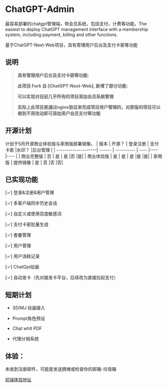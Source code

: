 # ChatGPT-Admin
最容易部署的chatgpt管理端，带会员系统，包括支付，计费等功能。The easiest to deploy ChatGPT management interface with a membership system, including payment, billing and other functions.

基于ChatGPT-Next-Web项目，具有管理用户后台及支付卡密等功能
## 说明
> **具有管理用户后台及支付卡密等功能:**
>
> **此项目 Fork 自 [ChatGPT-Next-Web], 新增了部分功能:**
> 
> **可以实现对目前几乎所有的项目添加会员系统管理**
> 
> **实际上此项目是通过nginx验证来完成项目用户管理的，对原版的项目可以做到不用改动即可添加用户会员支付等功能**

## 开源计划
计划于5月开源商业体验版与家用版部署镜像。
| 版本                | 开源？ | 登录注册     | 支付卡密 |水印？ |后台管理 |
| --------------------| ------ | ---------- | ---- |---- |---- |
| 商业完整版                | 否     | 是       | 是 |否 |是|
| 商业体验版                | 是     | 是 | 是 |是 |是|
| 家用版                | 提供镜像     | 是 | 否 |否 |否|

## 已实现功能
[✓] 登录&注册&用户管理

[✓] 多客户端同步历史会话

[✓] 自定义或使用百度敏感词

[✓] 支付卡密批量生成

[✓] 套餐管理

[✓] 用户管理

[✓] 用户消耗记录

[✓] ChatGpt绘画

[✓] 自动发卡（先对接发卡平台，后续改为直接拉起支付）

## 短期计划

- SD/MJ 绘画接入

- Prompt角色预设

- Chat whit PDF

- 代理分销系统

## 体验：

未收到注册邮件，可能是发送拥堵或检查你的邮箱-垃圾箱
  
[前端体验地址](https://chat.aiaipu.com)
